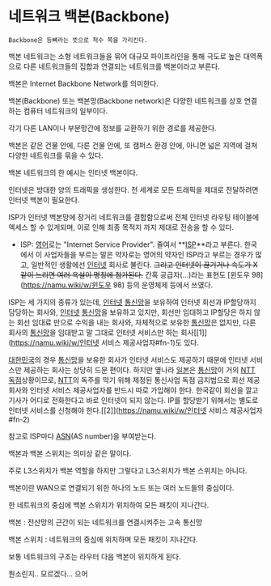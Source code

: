# 네트워크 백본(Backbone)

`Backbone은 등뼈라는 뜻으로 척수 쪽을 가리킨다.`

 백본 네트워크는 소형 네트워크들을 묶어 대규모 파이프라인을 통해 극도로 높은 대역폭으로 다른 네트워크들의 집합과 연결되는 네트워크를 백본이라고 부른다.

 

백본은 Internet Backbone Network를 의미한다.

 

백본(Backbone) 또는 백본망(Backbone network)은 다양한 네트워크를 상호 연결하는 컴퓨터 네트워크의 일부이다.

 

각기 다른 LAN이나 부분망간에 정보를 교환하기 위한 경로를 제공한다.

 

백본은 같은 건물 안에, 다른 건물 안에, 또 캠퍼스 환경 안에, 아니면 넓은 지역에 걸쳐 다양한 네트워크를 묶을 수 있다.

 

백본 네트워크의 한 예시는 인터넷 백본이다.

 

인터넷은 방대한 양의 트래픽을 생성한다. 전 세계로 모든 트래픽을 제대로 전달하려면 인터넷 백본이 필요한다.

 

ISP가 인터넷 백본망에 장거리 네트워크를 결합함으로써 전체 인터넷 라우팅 테이블에 엑세스 할 수 있게되며, 이로 인해 최종 목적지 까지 제대로 전송을 할 수 있다.

-  ISP: [영어](https://namu.wiki/w/영어)로는 "Internet Service Provider". 줄여서 **[ISP](https://namu.wiki/w/ISP)**라고 부른다. 한국에서 이 사업자들을 부르는 말은 약자로는 영어의 약자인 ISP라고 부르는 경우가 많고, 일반적인 생활에선 [인터넷](https://namu.wiki/w/인터넷) 회사로 불린다. ~~그리고 인터넷이 끊기거나 속도가 X같이 느리면 여러 욕설이 명칭에 첨가된다.~~ 간혹 공급자(...)라는 표현도 [윈도우 98](https://namu.wiki/w/윈도우 98) 등의 운영체제 등에서 쓰였다.

  ISP는 세 가지의 종류가 있는데, [인터넷](https://namu.wiki/w/인터넷) [통신망](https://namu.wiki/w/통신망)을 보유하여 인터넷 회선과 IP할당까지 담당하는 회사와, [인터넷](https://namu.wiki/w/인터넷) [통신망](https://namu.wiki/w/통신망)을 보유하고 있지만, 회선만 임대하고 IP할당은 하지 않는 회선 임대료 만으로 수익을 내는 회사와, 자체적으로 보유한 [통신망](https://namu.wiki/w/통신망)은 없지만, 다른 회사의 [통신망](https://namu.wiki/w/통신망)을 임대받고 말 그대로 인터넷 서비스만 하는 회사[[1\]](https://namu.wiki/w/인터넷 서비스 제공사업자#fn-1)도 있다.

  [대한민국](https://namu.wiki/w/대한민국)의 경우 [통신망](https://namu.wiki/w/통신망)을 보유한 회사가 인터넷 서비스도 제공하기 때문에 인터넷 서비스만 제공하는 회사는 상당히 드문 편이다. 하지만 옆나라 [일본](https://namu.wiki/w/일본)은 [통신망](https://namu.wiki/w/통신망)이 거의 [NTT](https://namu.wiki/w/NTT) [독점](https://namu.wiki/w/독점)상황이므로, [NTT](https://namu.wiki/w/NTT)의 독주를 막기 위해 제정된 통신사업 독점 금지법으로 회선 제공회사와 인터넷 서비스 제공사업자를 반드시 따로 가입해야 한다. 한국같이 회선을 깔고 기사가 어디로 전화한다고 바로 인터넷이 되지 않는다. IP를 할당받기 위해서는 별도로 인터넷 서비스를 신청해야 한다.[[2\]](https://namu.wiki/w/인터넷 서비스 제공사업자#fn-2)

  참고로 ISP마다 [ASN](https://namu.wiki/w/ASN)(AS number)을 부여받는다.

백본과 백본 스위치는 의미상 같은 말이다.

 

주로 L3스위치가 백본 역할을 하지만 그렇다고 L3스위치가 백본 스위치는 아니다.

 

백본이란 WAN으로 연결되기 위한 하나의 노드 또는 여러 노드들의 중심이다. 

 

한 네트워크의 중심에 백본 스위치가 위치하여 모든 패킷이 지나간다.

 

백본 : 전산망의 근간이 되는 네트워크를 연결시켜주는 고속 통신망

백본 스위치 : 네트워크의 중심에 위치하며 모든 패킷이 지나간다.

 

보통 네트워크의 구조는 라우터 다음 백본이 위치하게 된다.

 

뭔소린지.. 모르겠다... 으어